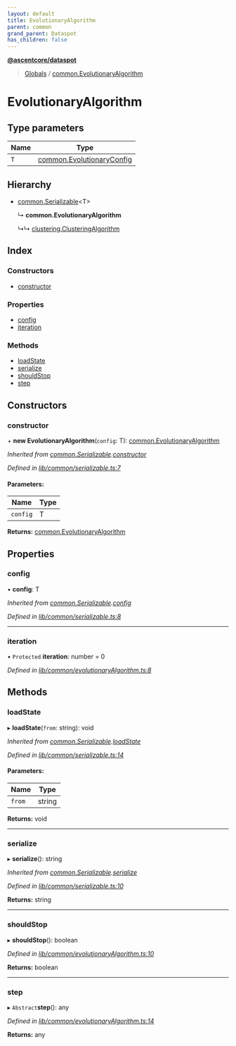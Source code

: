 ```yaml
---
layout: default
title: EvolutionaryAlgorithm
parent: common
grand_parent: Dataspot
has_children: false
---
```


**[@ascentcore/dataspot](../README.md)**

> [Globals](../globals.md) / [common.EvolutionaryAlgorithm](common_evolutionaryalgorithm)

# EvolutionaryAlgorithm

## Type parameters

Name | Type |
------ | ------ |
`T` | [common.EvolutionaryConfig](common_evolutionaryconfig) |

## Hierarchy

* [common.Serializable](common_serializable)\<T>

  ↳ **common.EvolutionaryAlgorithm**

  ↳↳ [clustering.ClusteringAlgorithm](clustering_clusteringalgorithm)

## Index

### Constructors

* [constructor](common_evolutionaryalgorithm#constructor)

### Properties

* [config](common_evolutionaryalgorithm#config)
* [iteration](common_evolutionaryalgorithm#iteration)

### Methods

* [loadState](common_evolutionaryalgorithm#loadstate)
* [serialize](common_evolutionaryalgorithm#serialize)
* [shouldStop](common_evolutionaryalgorithm#shouldstop)
* [step](common_evolutionaryalgorithm#step)

## Constructors

### constructor

\+ **new EvolutionaryAlgorithm**(`config`: T): [common.EvolutionaryAlgorithm](common_evolutionaryalgorithm)

*Inherited from [common.Serializable](common_serializable).[constructor](common_serializable#constructor)*

*Defined in [lib/common/serializable.ts:7](https://github.com/ascentcore/dataspot/blob/0dd3d5b/lib/common/serializable.ts#L7)*

#### Parameters:

Name | Type |
------ | ------ |
`config` | T |

**Returns:** [common.EvolutionaryAlgorithm](common_evolutionaryalgorithm)

## Properties

### config

•  **config**: T

*Inherited from [common.Serializable](common_serializable).[config](common_serializable#config)*

*Defined in [lib/common/serializable.ts:8](https://github.com/ascentcore/dataspot/blob/0dd3d5b/lib/common/serializable.ts#L8)*

___

### iteration

• `Protected` **iteration**: number = 0

*Defined in [lib/common/evolutionaryAlgorithm.ts:8](https://github.com/ascentcore/dataspot/blob/0dd3d5b/lib/common/evolutionaryAlgorithm.ts#L8)*

## Methods

### loadState

▸ **loadState**(`from`: string): void

*Inherited from [common.Serializable](common_serializable).[loadState](common_serializable#loadstate)*

*Defined in [lib/common/serializable.ts:14](https://github.com/ascentcore/dataspot/blob/0dd3d5b/lib/common/serializable.ts#L14)*

#### Parameters:

Name | Type |
------ | ------ |
`from` | string |

**Returns:** void

___

### serialize

▸ **serialize**(): string

*Inherited from [common.Serializable](common_serializable).[serialize](common_serializable#serialize)*

*Defined in [lib/common/serializable.ts:10](https://github.com/ascentcore/dataspot/blob/0dd3d5b/lib/common/serializable.ts#L10)*

**Returns:** string

___

### shouldStop

▸ **shouldStop**(): boolean

*Defined in [lib/common/evolutionaryAlgorithm.ts:10](https://github.com/ascentcore/dataspot/blob/0dd3d5b/lib/common/evolutionaryAlgorithm.ts#L10)*

**Returns:** boolean

___

### step

▸ `Abstract`**step**(): any

*Defined in [lib/common/evolutionaryAlgorithm.ts:14](https://github.com/ascentcore/dataspot/blob/0dd3d5b/lib/common/evolutionaryAlgorithm.ts#L14)*

**Returns:** any
